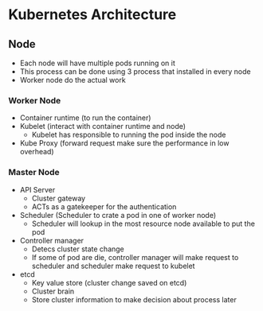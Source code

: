 # Kubernetes Architecture

## Node

- Each node will have multiple pods running on it
- This process can be done using 3 process that installed in every node
- Worker node do the actual work

### Worker Node

- Container runtime (to run the container)
- Kubelet (interact with container runtime and node)
  - Kubelet has responsible to running the pod inside the node
- Kube Proxy (forward request make sure the performance in low overhead)

### Master Node

- API Server
  - Cluster gateway
  - ACTs as a gatekeeper for the authentication
- Scheduler (Scheduler to crate a pod in one of worker node)
  - Scheduler will lookup in the most resource node available to put the pod
- Controller manager
  - Detecs cluster state change
  - If some of pod are die, controller manager will make request to scheduler and scheduler make request to kubelet
- etcd
  - Key value store (cluster change saved on etcd)
  - Cluster brain
  - Store cluster information to make decision about process later
